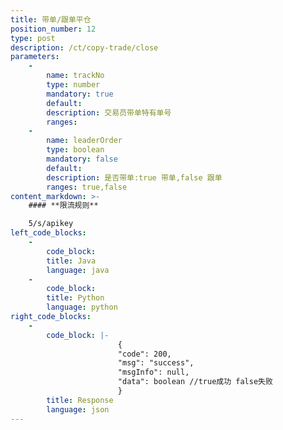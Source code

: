 ```yaml
---
title: 带单/跟单平仓
position_number: 12
type: post
description: /ct/copy-trade/close  	
parameters:
    -
        name: trackNo
        type: number
        mandatory: true
        default:
        description: 交易员带单特有单号
        ranges:
    -
        name: leaderOrder
        type: boolean
        mandatory: false
        default:
        description: 是否带单:true 带单,false 跟单
        ranges: true,false
content_markdown: >-
    #### **限流规则**

    5/s/apikey
left_code_blocks:
    - 
        code_block:
        title: Java
        language: java
    - 
        code_block:
        title: Python
        language: python
right_code_blocks:
    - 
        code_block: |-
                        {
                        "code": 200,
                        "msg": "success",
                        "msgInfo": null,
                        "data": boolean //true成功 false失败
                        }
        title: Response
        language: json
---
```

